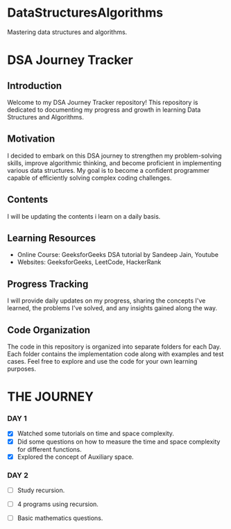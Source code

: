 # DataStructuresAlgorithms

Mastering data structures and algorithms.
# DSA Journey Tracker

## Introduction
Welcome to my DSA Journey Tracker repository! This repository is dedicated to documenting my progress and growth in learning Data Structures and Algorithms.

## Motivation
I decided to embark on this DSA journey to strengthen my problem-solving skills, improve algorithmic thinking, and become proficient in implementing various data structures. My goal is to become a confident programmer capable of efficiently solving complex coding challenges.

## Contents
I will be updating the contents i learn on a daily basis.

## Learning Resources
- Online Course: GeeksforGeeks DSA tutorial by Sandeep Jain, Youtube
- Websites: GeeksforGeeks, LeetCode,  HackerRank


## Progress Tracking
I will provide daily updates on my progress, sharing the concepts I've learned, the problems I've solved, and any insights gained along the way. 

## Code Organization
The code in this repository is organized into separate folders for each Day. Each folder contains the implementation code along with examples and test cases. Feel free to explore and use the code for your own learning purposes.



# THE JOURNEY

### DAY 1
- [x] Watched some tutorials on time and space complexity.  
- [x] Did some questions on how to measure the time and space complexity for different functions.  
- [x] Explored the concept of Auxiliary space.

### DAY 2
- [ ] Study recursion.
- [ ] 4 programs using recursion.
- [ ] Basic mathematics questions.














